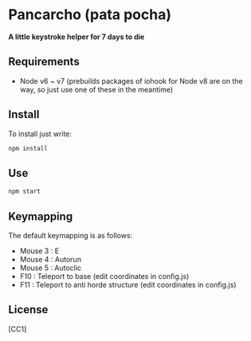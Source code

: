 # Pancarcho (pata pocha)

**A little keystroke helper for 7 days to die**

## Requirements

- Node v6 ~ v7 (prebuilds packages of iohook for Node v8 are on the way, so just use one of these in the meantime)

## Install

To install just write:

```bash
npm install
```

## Use

```bash
npm start
```

## Keymapping

The default keymapping is as follows:

- Mouse 3 : E
- Mouse 4 : Autorun
- Mouse 5 : Autoclic
- F10 : Teleport to base (edit coordinates in config.js)
- F11 : Teleport to anti horde structure (edit coordinates in config.js)

## License

[CC1]
